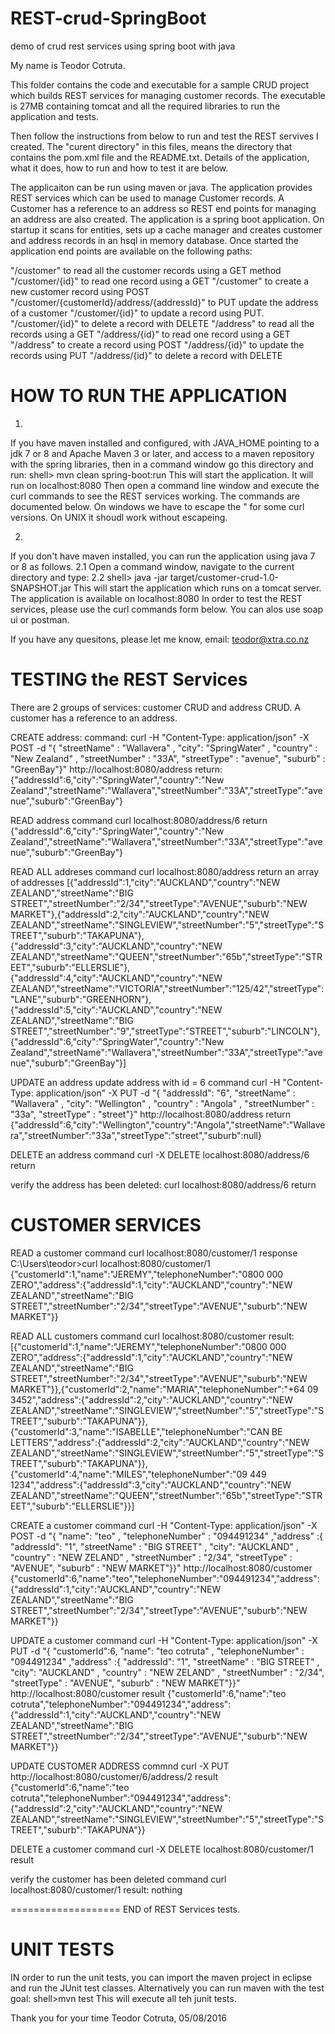 # REST-crud-SpringBoot
demo of crud rest services using spring boot with java

My name is Teodor Cotruta.

This folder contains the code and executable for a sample CRUD project which 
builds REST services for managing customer records. The executable is 27MB containing 
tomcat and all the required libraries to run the application and tests. 

Then follow the instructions from below to run and test the REST servives I created.
The "curent directory" in this files, means the directory that contains the pom.xml file and the README.txt.
Details of the application, what it does, how to run and how to test it are below.

The applicaiton can be run using maven or java.
The application provides REST services which can be used to manage Customer records.
A Customer has a reference to an address so REST end points for managing an address are also created.
The application is a spring boot application. On startup it scans for entities, 
sets up a cache manager and creates customer and address records in an hsql in memory database.
Once started the application end points are available on the following paths:

"/customer" to read all the customer records using a GET method
"/customer/{id}" to read one record using a GET
"/customer" to create a new customer record using POST
"/customer/{customerId}/address/{addressId}" to PUT update the address of a customer
"/customer/{id}" to update a record using PUT. 
"/customer/{id}" to delete a record with DELETE
"/address" to read all the records using a GET
"/address/{id}" to read one record using a GET
"/address" to create a record using POST
"/address/{id}" to update the records using PUT
"/address/{id}" to delete a record with DELETE


HOW TO RUN THE APPLICATION
==========================
1. 
If you have maven installed and configured, with JAVA_HOME pointing to a jdk 7 or 8 and Apache Maven 3 or later, 
and access to a maven repository with the spring libraries, 
then in a command window go this directory and run:
shell> mvn clean spring-boot:run
This will start the application. It will run on localhost:8080
Then open a command line window and execute the curl commands to see the REST services working.
The commands are documented below. On windows we have to escape the " for some curl versions. On UNIX it shoudl work without escapeing.

2.
If you don't have maven installed, you can run the application using java 7 or 8 as follows.
2.1 Open a command window, navigate to the current directory and type:
2.2 shell> java -jar target/customer-crud-1.0-SNAPSHOT.jar
This will start the application which runs on a tomcat server.
The application is available on localhost:8080
In order to test the REST services, please use the curl commands form below. 
You can alos use soap ui or postman.

If you have any quesitons, please let me know, email: teodor@xtra.co.nz



TESTING the REST Services
============================
There are 2 groups of services: customer CRUD and address CRUD.
A customer has a reference to an address. 

CREATE address:
command:
curl -H "Content-Type: application/json" -X POST -d "{ \"streetName\" : \"Wallavera\" , \"city\": \"SpringWater\" , \"country\" : \"New Zealand\" , \"streetNumber\" : \"33A\", \"streetType\" : \"avenue\", \"suburb\" : \"GreenBay\"}" http://localhost:8080/address
return:
{"addressId":6,"city":"SpringWater","country":"New Zealand","streetName":"Wallavera","streetNumber":"33A","streetType":"avenue","suburb":"GreenBay"}

READ address
command
curl localhost:8080/address/6
return
{"addressId":6,"city":"SpringWater","country":"New Zealand","streetName":"Wallavera","streetNumber":"33A","streetType":"avenue","suburb":"GreenBay"}

READ ALL addreses
command
curl localhost:8080/address
return an array of addresses
[{"addressId":1,"city":"AUCKLAND","country":"NEW ZEALAND","streetName":"BIG STREET","streetNumber":"2/34","streetType":"AVENUE","suburb":"NEW MARKET"},{"addressId":2,"city":"AUCKLAND","country":"NEW ZEALAND","streetName":"SINGLEVIEW","streetNumber":"5","streetType":"STREET","suburb":"TAKAPUNA"},{"addressId":3,"city":"AUCKLAND","country":"NEW ZEALAND","streetName":"QUEEN","streetNumber":"65b","streetType":"STREET","suburb":"ELLERSLIE"},{"addressId":4,"city":"AUCKLAND","country":"NEW ZEALAND","streetName":"VICTORIA","streetNumber":"125/42","streetType":"LANE","suburb":"GREENHORN"},{"addressId":5,"city":"AUCKLAND","country":"NEW ZEALAND","streetName":"BIG STREET","streetNumber":"9","streetType":"STREET","suburb":"LINCOLN"},{"addressId":6,"city":"SpringWater","country":"New Zealand","streetName":"Wallavera","streetNumber":"33A","streetType":"avenue","suburb":"GreenBay"}]

UPDATE an address
update address with id = 6
command
curl -H "Content-Type: application/json" -X PUT -d "{ \"addressId\": \"6\", \"streetName\" : \"Wallavera\" , \"city\": \"Wellington\" , \"country\" : \"Angola\" , \"streetNumber\" : \"33a\", \"streetType\" : \"street\"}" http://localhost:8080/address
return
{"addressId":6,"city":"Wellington","country":"Angola","streetName":"Wallavera","streetNumber":"33a","streetType":"street","suburb":null}

DELETE an address
command
curl -X DELETE localhost:8080/address/6
return

verify the address has been deleted:
curl localhost:8080/address/6
return


CUSTOMER SERVICES
====================
READ a customer
command
curl localhost:8080/customer/1
response
C:\Users\teodor>curl localhost:8080/customer/1
{"customerId":1,"name":"JEREMY","telephoneNumber":"0800 000 ZERO","address":{"addressId":1,"city":"AUCKLAND","country":"NEW ZEALAND","streetName":"BIG STREET","streetNumber":"2/34","streetType":"AVENUE","suburb":"NEW MARKET"}}


READ ALL customers
command
curl localhost:8080/customer
result:
[{"customerId":1,"name":"JEREMY","telephoneNumber":"0800 000 ZERO","address":{"addressId":1,"city":"AUCKLAND","country":"NEW ZEALAND","streetName":"BIG STREET","streetNumber":"2/34","streetType":"AVENUE","suburb":"NEW MARKET"}},{"customerId":2,"name":"MARIA","telephoneNumber":"+64 09 3452","address":{"addressId":2,"city":"AUCKLAND","country":"NEW ZEALAND","streetName":"SINGLEVIEW","streetNumber":"5","streetType":"STREET","suburb":"TAKAPUNA"}},{"customerId":3,"name":"ISABELLE","telephoneNumber":"CAN BE LETTERS","address":{"addressId":2,"city":"AUCKLAND","country":"NEW ZEALAND","streetName":"SINGLEVIEW","streetNumber":"5","streetType":"STREET","suburb":"TAKAPUNA"}},{"customerId":4,"name":"MILES","telephoneNumber":"09 449 1234","address":{"addressId":3,"city":"AUCKLAND","country":"NEW ZEALAND","streetName":"QUEEN","streetNumber":"65b","streetType":"STREET","suburb":"ELLERSLIE"}}]

CREATE a customer
command
curl -H "Content-Type: application/json" -X POST -d "{  \"name\": \"teo\" , \"telephoneNumber\" : \"094491234\" ,\"address\" :{ \"addressId\": \"1\", \"streetName\" : \"BIG STREET\" , \"city\": \"AUCKLAND\" , \"country\" : \"NEW ZELAND\" , \"streetNumber\" : \"2/34\", \"streetType\" : \"AVENUE\", \"suburb\" : \"NEW MARKET\"}}" http://localhost:8080/customer
{"customerId":6,"name":"teo","telephoneNumber":"094491234","address":{"addressId":1,"city":"AUCKLAND","country":"NEW ZEALAND","streetName":"BIG STREET","streetNumber":"2/34","streetType":"AVENUE","suburb":"NEW MARKET"}}

UPDATE a customer
command
curl -H "Content-Type: application/json" -X PUT -d "{ \"customerId\":6, \"name\": \"teo cotruta\" , \"telephoneNumber\" : \"094491234\" ,\"address\" :{ \"addressId\": \"1\", \"streetName\" : \"BIG STREET\" , \"city\": \"AUCKLAND\" , \"country\" : \"NEW ZELAND\" , \"streetNumber\" : \"2/34\", \"streetType\" : \"AVENUE\", \"suburb\" : \"NEW MARKET\"}}" http://localhost:8080/customer
result
{"customerId":6,"name":"teo cotruta","telephoneNumber":"094491234","address":{"addressId":1,"city":"AUCKLAND","country":"NEW ZEALAND","streetName":"BIG STREET","streetNumber":"2/34","streetType":"AVENUE","suburb":"NEW MARKET"}}

UPDATE CUSTOMER ADDRESS
commnd
curl  -X PUT http://localhost:8080/customer/6/address/2
result
{"customerId":6,"name":"teo cotruta","telephoneNumber":"094491234","address":{"addressId":2,"city":"AUCKLAND","country":"NEW ZEALAND","streetName":"SINGLEVIEW","streetNumber":"5","streetType":"STREET","suburb":"TAKAPUNA"}}

DELETE a customer
command
curl -X DELETE localhost:8080/customer/1
result

verify the customer has been deleted
command
curl localhost:8080/customer/1
result: nothing

===================
END of REST Services tests.

UNIT TESTS
=============
IN order to run the unit tests, you can import the maven project in eclipse and run the JUnit test classes.
Alternatively you can run maven with the test goal:
shell>mvn test
This will execute all teh junit tests.

Thank you for your time
Teodor Cotruta, 05/08/2016
